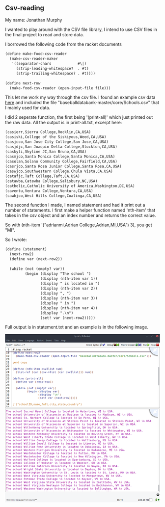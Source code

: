 ## Csv-reading
My name: Jonathan Murphy

I wanted to play around with the CSV file library, I intend to use CSV files in the final project to read and store data.

I borrowed the following code from the racket documents

~~~~
(define make-food-csv-reader
  (make-csv-reader-maker
   '((separator-chars            #\|)
     (strip-leading-whitespace?  . #t)
     (strip-trailing-whitespace? . #t))))

(define next-row
  (make-food-csv-reader (open-input-file file)))
~~~~

This let me work my way through the csv file. I found an example csv data [here](http://www.baseball-reference.com/managers/coxbo01.shtml) and included the file "baseballdatabank-master/core/Schools.csv" that I mainly used for data.

I did 2 seperate function, the first being '(print-all)' which just printed out the raw data. All the output is in print-all.txt, excerpt here:

~~~~
(casierr,Sierra College,Rocklin,CA,USA)
(casiski,College of the Siskiyous,Weed,CA,USA)
(casjcco,San Jose City College,San Jose,CA,USA)
(casjdjc,San Joaquin Delta College,Stockton,CA,USA)
(caskyli,Skyline JC,San Bruno,CA,USA)
(casmjco,Santa Monica College,Santa Monica,CA,USA)
(casolan,Solano Community College,Fairfield,CA,USA)
(casrjco,Santa Rosa Junior College,Santa Rosa,CA,USA)
(caswjco,Southwestern College,Chula Vista,CA,USA)
(catafjc,Taft College,Taft,CA,USA)
(catawba,Catawba College,Salisbury,NC,USA)
(catholic,Catholic University of America,Washington,DC,USA)
(caventu,Ventura College,Ventura,CA,USA)
(cawhjco,West Hills College,Coalinga,CA,USA)
~~~~

The second function I made, I named statement and had it print out a number of statements. I first make a helper function named 'nth-item' that takes in the csv object and an index number and returns the correct value.

So with (nth-item '("adrianmi,Adrian College,Adrian,MI,USA") 3), you get "MI".

So I wrote:


~~~~
(define (statement)
  (next-row2)
  (define var (next-row2))

  (while (not (empty? var))
         (begin (display "The school ")
                (display (nth-item var 1))
                (display " is located in ")
                (display (nth-item var 2))
                (display ", ")
                (display (nth-item var 3))
                (display " in ")
                (display (nth-item var 4))
                (display ".\n")
                (set! var (next-row2)))))
~~~~
Full output is in statement.txt and an example is in the following image.

![Output](FP3.png?raw=true "test image")
